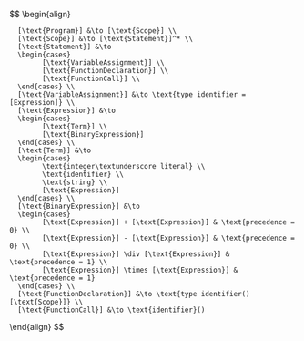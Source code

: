 $$
\begin{align}

      [\text{Program}] &\to [\text{Scope}] \\
      [\text{Scope}] &\to [\text{Statement}]^* \\
      [\text{Statement}] &\to
      \begin{cases}
            [\text{VariableAssignment}] \\
            [\text{FunctionDeclaration}] \\
            [\text{FunctionCall}] \\
      \end{cases} \\
      [\text{VariableAssignment}] &\to \text{type identifier = [Expression]} \\
      [\text{Expression}] &\to
      \begin{cases}
            [\text{Term}] \\
            [\text{BinaryExpression}]
      \end{cases} \\
      [\text{Term}] &\to
      \begin{cases}
            \text{integer\textunderscore literal} \\
            \text{identifier} \\
            \text{string} \\
            [\text{Expression}]
      \end{cases} \\
      [\text{BinaryExpression}] &\to
      \begin{cases}
            [\text{Expression}] + [\text{Expression}] & \text{precedence = 0} \\
            [\text{Expression}] - [\text{Expression}] & \text{precedence = 0} \\
            [\text{Expression}] \div [\text{Expression}] & \text{precedence = 1} \\
            [\text{Expression}] \times [\text{Expression}] & \text{precedence = 1}
      \end{cases} \\
      [\text{FunctionDeclaration}] &\to \text{type identifier() [\text{Scope}]} \\
      [\text{FunctionCall}] &\to \text{identifier}()
\end{align}
$$